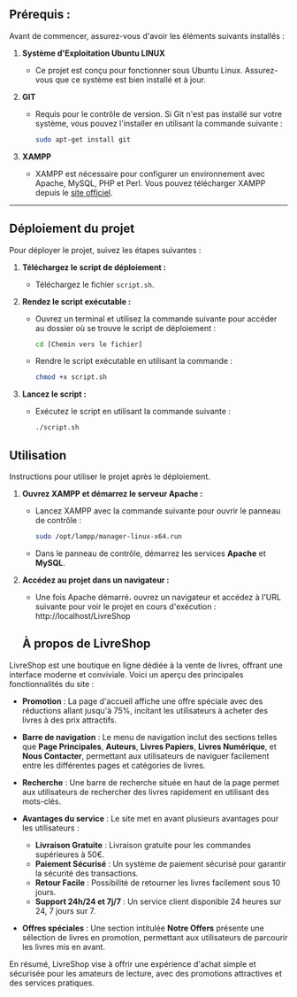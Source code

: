 ## Prérequis : 
Avant de commencer, assurez-vous d'avoir les éléments suivants installés :

1. **Système d'Exploitation Ubuntu LINUX**
   - Ce projet est conçu pour fonctionner sous Ubuntu Linux. Assurez-vous que ce système est bien installé et à jour.

2. **GIT**
   - Requis pour le contrôle de version. Si Git n'est pas installé sur votre système, vous pouvez l'installer en utilisant la commande suivante :
     ```bash
     sudo apt-get install git
     ```

3. **XAMPP**
   - XAMPP est nécessaire pour configurer un environnement avec Apache, MySQL, PHP et Perl. Vous pouvez télécharger XAMPP depuis le [site officiel](https://www.apachefriends.org/index.html).


________
## Déploiement du projet

Pour déployer le projet, suivez les étapes suivantes :

1. **Téléchargez le script de déploiement :**
   - Téléchargez le fichier `script.sh`.

2. **Rendez le script exécutable :**
   - Ouvrez un terminal et utilisez la commande suivante pour accéder au dossier où se trouve le script de déploiement :
     ```bash
     cd [Chemin vers le fichier]
     ```
   - Rendre le script exécutable en utilisant la commande :
     ```bash
     chmod +x script.sh
     ```

3. **Lancez le script :**
   - Exécutez le script en utilisant la commande suivante :
     ```bash
     ./script.sh
     ```
## Utilisation

Instructions pour utiliser le projet après le déploiement.

1. **Ouvrez XAMPP et démarrez le serveur Apache :**
   - Lancez XAMPP avec la commande suivante pour ouvrir le panneau de contrôle :
     ```bash
     sudo /opt/lampp/manager-linux-x64.run
     ```
   - Dans le panneau de contrôle, démarrez les services **Apache** et **MySQL**.

2. **Accédez au projet dans un navigateur :**
   - Une fois Apache démarré، ouvrez un navigateur et accédez à l'URL suivante pour voir le projet en cours d'exécution : http://localhost/LivreShop

   ## À propos de LivreShop

LivreShop est une boutique en ligne dédiée à la vente de livres, offrant une interface moderne et conviviale. Voici un aperçu des principales fonctionnalités du site :

- **Promotion** : La page d'accueil affiche une offre spéciale avec des réductions allant jusqu'à 75%, incitant les utilisateurs à acheter des livres à des prix attractifs.

- **Barre de navigation** : Le menu de navigation inclut des sections telles que **Page Principales**, **Auteurs**, **Livres Papiers**, **Livres Numérique**, et **Nous Contacter**, permettant aux utilisateurs de naviguer facilement entre les différentes pages et catégories de livres.

- **Recherche** : Une barre de recherche située en haut de la page permet aux utilisateurs de rechercher des livres rapidement en utilisant des mots-clés.

- **Avantages du service** : Le site met en avant plusieurs avantages pour les utilisateurs :
  - **Livraison Gratuite** : Livraison gratuite pour les commandes supérieures à 50€.
  - **Paiement Sécurisé** : Un système de paiement sécurisé pour garantir la sécurité des transactions.
  - **Retour Facile** : Possibilité de retourner les livres facilement sous 10 jours.
  - **Support 24h/24 et 7j/7** : Un service client disponible 24 heures sur 24, 7 jours sur 7.

- **Offres spéciales** : Une section intitulée **Notre Offers** présente une sélection de livres en promotion, permettant aux utilisateurs de parcourir les livres mis en avant.

En résumé, LivreShop vise à offrir une expérience d'achat simple et sécurisée pour les amateurs de lecture, avec des promotions attractives et des services pratiques.
